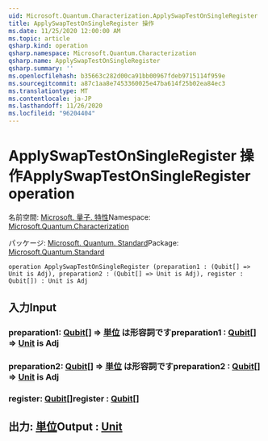 ```yaml
---
uid: Microsoft.Quantum.Characterization.ApplySwapTestOnSingleRegister
title: ApplySwapTestOnSingleRegister 操作
ms.date: 11/25/2020 12:00:00 AM
ms.topic: article
qsharp.kind: operation
qsharp.namespace: Microsoft.Quantum.Characterization
qsharp.name: ApplySwapTestOnSingleRegister
qsharp.summary: ''
ms.openlocfilehash: b35663c282d00ca91bb00967fdeb9715114f959e
ms.sourcegitcommit: a87c1aa8e7453360025e47ba614f25b02ea84ec3
ms.translationtype: MT
ms.contentlocale: ja-JP
ms.lasthandoff: 11/26/2020
ms.locfileid: "96204404"
---
```

# <a name="applyswaptestonsingleregister-operation"></a><span data-ttu-id="6c85d-102">ApplySwapTestOnSingleRegister 操作</span><span class="sxs-lookup"><span data-stu-id="6c85d-102">ApplySwapTestOnSingleRegister operation</span></span>

<span data-ttu-id="6c85d-103">名前空間: [Microsoft. 量子. 特性](xref:Microsoft.Quantum.Characterization)</span><span class="sxs-lookup"><span data-stu-id="6c85d-103">Namespace: [Microsoft.Quantum.Characterization](xref:Microsoft.Quantum.Characterization)</span></span>

<span data-ttu-id="6c85d-104">パッケージ: [Microsoft. Quantum. Standard](https://nuget.org/packages/Microsoft.Quantum.Standard)</span><span class="sxs-lookup"><span data-stu-id="6c85d-104">Package: [Microsoft.Quantum.Standard](https://nuget.org/packages/Microsoft.Quantum.Standard)</span></span>




```qsharp
operation ApplySwapTestOnSingleRegister (preparation1 : (Qubit[] => Unit is Adj), preparation2 : (Qubit[] => Unit is Adj), register : Qubit[]) : Unit is Adj
```


## <a name="input"></a><span data-ttu-id="6c85d-105">入力</span><span class="sxs-lookup"><span data-stu-id="6c85d-105">Input</span></span>

### <a name="preparation1--qubit--unit--is-adj"></a><span data-ttu-id="6c85d-106">preparation1: [Qubit](xref:microsoft.quantum.lang-ref.qubit)[] => [単位](xref:microsoft.quantum.lang-ref.unit)  は形容詞です</span><span class="sxs-lookup"><span data-stu-id="6c85d-106">preparation1 : [Qubit](xref:microsoft.quantum.lang-ref.qubit)[] => [Unit](xref:microsoft.quantum.lang-ref.unit)  is Adj</span></span>




### <a name="preparation2--qubit--unit--is-adj"></a><span data-ttu-id="6c85d-107">preparation2: [Qubit](xref:microsoft.quantum.lang-ref.qubit)[] => [単位](xref:microsoft.quantum.lang-ref.unit)  は形容詞です</span><span class="sxs-lookup"><span data-stu-id="6c85d-107">preparation2 : [Qubit](xref:microsoft.quantum.lang-ref.qubit)[] => [Unit](xref:microsoft.quantum.lang-ref.unit)  is Adj</span></span>




### <a name="register--qubit"></a><span data-ttu-id="6c85d-108">register: [Qubit](xref:microsoft.quantum.lang-ref.qubit)[]</span><span class="sxs-lookup"><span data-stu-id="6c85d-108">register : [Qubit](xref:microsoft.quantum.lang-ref.qubit)[]</span></span>





## <a name="output--unit"></a><span data-ttu-id="6c85d-109">出力: [単位](xref:microsoft.quantum.lang-ref.unit)</span><span class="sxs-lookup"><span data-stu-id="6c85d-109">Output : [Unit](xref:microsoft.quantum.lang-ref.unit)</span></span>

